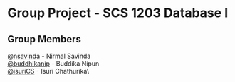 # Group Project - SCS 1203 Database I

## Group Members

[@nsavinda](https://github.com/nsavinda) - Nirmal Savinda\
[@buddhikanip](https://github.com/buddhikanip) - Buddika Nipun\
[@isuriCS](https://github.com/IsuriCS) - Isuri Chathurika\

